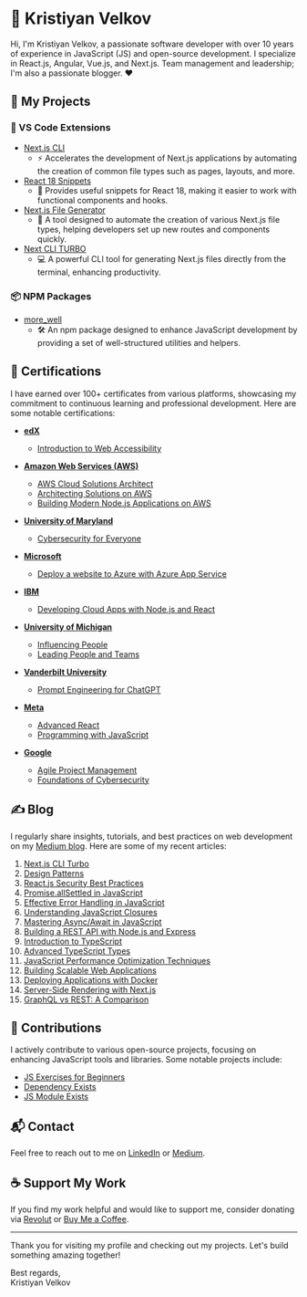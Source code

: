 # 👋 Kristiyan Velkov

Hi, I'm Kristiyan Velkov, a passionate software developer with over 10 years of experience in JavaScript (JS) and open-source development. I specialize in  React.js, Angular, Vue.js, and Next.js. Team management and leadership; I'm also a passionate blogger. ❤️

## 🚀 My Projects

### 🔌 VS Code Extensions

- [Next.js CLI](https://marketplace.visualstudio.com/items?itemName=KristiyanVelkov.nextjs-cli)
  - ⚡ Accelerates the development of Next.js applications by automating the creation of common file types such as pages, layouts, and more.
- [React 18 Snippets](https://marketplace.visualstudio.com/items?itemName=KristiyanVelkov.react-18-snippets)
  - 📝 Provides useful snippets for React 18, making it easier to work with functional components and hooks.
- [Next.js File Generator](https://marketplace.visualstudio.com/items?itemName=KristiyanVelkov.nextjs-file-gelenator)
  - 📁 A tool designed to automate the creation of various Next.js file types, helping developers set up new routes and components quickly.
- [Next CLI TURBO](https://marketplace.visualstudio.com/items?itemName=KristiyanVelkov.next-cli-turbo)
  - 💻 A powerful CLI tool for generating Next.js files directly from the terminal, enhancing productivity.

### 📦 NPM Packages

- [more_well](https://www.npmjs.com/package/more_well)
  - 🛠️ An npm package designed to enhance JavaScript development by providing a set of well-structured utilities and helpers.

## 📜 Certifications

I have earned over 100+ certificates from various platforms, showcasing my commitment to continuous learning and professional development. Here are some notable certifications:


- **[edX](https://www.edx.org/)**
  - [Introduction to Web Accessibility](https://courses.edx.org/certificates/47b731dabb4f464db2d01740eaf8357f)

- **[Amazon Web Services (AWS)](https://www.aws.training/)**
  - [AWS Cloud Solutions Architect](https://www.coursera.org/account/accomplishments/professional-cert/44TP3RUYAZGW)
  - [Architecting Solutions on AWS](https://www.coursera.org/account/accomplishments/professional-cert/YK37U9LC9ZAJ)
  - [Building Modern Node.js Applications on AWS](https://www.coursera.org/account/accomplishments/professional-cert/QYXXZFSPSVWY)

- **[University of Maryland](https://www.umd.edu/)**
  - [Cybersecurity for Everyone](https://www.coursera.org/account/accomplishments/professional-cert/FJ97HMPVJZQV)

- **[Microsoft](https://www.microsoft.com/en-us/learning/default.aspx)**
  - [Deploy a website to Azure with Azure App Service](https://www.coursera.org/account/accomplishments/professional-cert/DGECWWTN6DVU)

- **[IBM](https://www.ibm.com/training/)**
  - [Developing Cloud Apps with Node.js and React](https://www.coursera.org/account/accomplishments/professional-cert/KU2Y5ES3LD2W)

- **[University of Michigan](https://www.umich.edu/)**
  - [Influencing People](https://www.coursera.org/account/accomplishments/professional-cert/YVRG2FERWNB8) 
  - [Leading People and Teams](https://www.coursera.org/account/accomplishments/professional-cert/JMVY822HJQ3T)

- **[Vanderbilt University](https://www.vanderbilt.edu/)**
  - [Prompt Engineering for ChatGPT](https://www.coursera.org/account/accomplishments/professional-cert/5NUWMPNYQ2RA)

- **[Meta](https://www.coursera.org/meta)**
  - [Advanced React](https://www.coursera.org/account/accomplishments/professional-cert/YNAY9PSDEAYJ)
  - [Programming with JavaScript](https://www.coursera.org/account/accomplishments/professional-cert/RS2FGZQMXQ2H)

- **[Google](https://www.coursera.org/google)**
  - [Agile Project Management](https://www.coursera.org/account/accomplishments/professional-cert/NGCWEQ5CX2WU)
  - [Foundations of Cybersecurity](https://www.coursera.org/account/accomplishments/professional-cert/PU744GEW43TV)


## ✍️ Blog

I regularly share insights, tutorials, and best practices on web development on my [Medium blog](https://medium.com/@kristiyan.velkov). Here are some of my recent articles:

1. [Next.js CLI Turbo](https://medium.com/@kristiyan.velkov/next-js-cli-turbo-f0b6cf768136)
2. [Design Patterns](https://medium.com/@kristiyan.velkov/list/design-patterns-137f8ace106b)
3. [React.js Security Best Practices](https://medium.com/@kristiyan.velkov/react-js-security-best-practices-37ebe38ee1)
4. [Promise.allSettled in JavaScript](https://medium.com/@kristiyan.velkov/promise-allsettled-in-javascript-385433e41e)
5. [Effective Error Handling in JavaScript](https://medium.com/@kristiyan.velkov/effective-error-handling-in-javascript-573d5a5e6d1a)
6. [Understanding JavaScript Closures](https://medium.com/@kristiyan.velkov/understanding-javascript-closures-c1a4e2a7f5d8)
7. [Mastering Async/Await in JavaScript](https://medium.com/@kristiyan.velkov/mastering-async-await-in-javascript-19a5a8bfb7d0)
8. [Building a REST API with Node.js and Express](https://medium.com/@kristiyan.velkov/building-a-rest-api-with-node-js-and-express-2e0d8e9e0a4d)
9. [Introduction to TypeScript](https://medium.com/@kristiyan.velkov/introduction-to-typescript-7c5b2dcb3f4c)
10. [Advanced TypeScript Types](https://medium.com/@kristiyan.velkov/advanced-typescript-types-f2b0e7e89c8b)
11. [JavaScript Performance Optimization Techniques](https://medium.com/@kristiyan.velkov/javascript-performance-optimization-techniques-3d7f6f4f5c8e)
12. [Building Scalable Web Applications](https://medium.com/@kristiyan.velkov/building-scalable-web-applications-9b1f8f8a5e9d)
13. [Deploying Applications with Docker](https://medium.com/@kristiyan.velkov/deploying-applications-with-docker-4a2e8f9e2c9d)
14. [Server-Side Rendering with Next.js](https://medium.com/@kristiyan.velkov/server-side-rendering-with-next-js-5d7f5f5f6e8d)
15. [GraphQL vs REST: A Comparison](https://medium.com/@kristiyan.velkov/graphql-vs-rest-a-comparison-3e7f7f7f8f8e)

## 🌟 Contributions

I actively contribute to various open-source projects, focusing on enhancing JavaScript tools and libraries. Some notable projects include:

- [JS Exercises for Beginners](https://github.com/kristiyan-velkov/js-exercises-beginners)
- [Dependency Exists](https://github.com/kristiyan-velkov/dependency-exists)
- [JS Module Exists](https://github.com/kristiyan-velkov/js-module-exists)

## 📬 Contact

Feel free to reach out to me on [LinkedIn](https://www.linkedin.com/in/kristiyan-velkov-763130b3/) or [Medium](https://medium.com/@kristiyan.velkov).

## ☕ Support My Work

If you find my work helpful and would like to support me, consider donating via [Revolut](https://revolut.me/kristiyanvelkov) or [Buy Me a Coffee](https://www.buymeacoffee.com/kristiyanvelkov).

---

Thank you for visiting my profile and checking out my projects. Let's build something amazing together!

Best regards,  
Kristiyan Velkov
